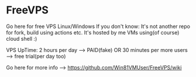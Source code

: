 # FreeVPS
Go here for free VPS Linux/Windows
If you don't know: It's not another repo for fork, build using actions etc.
It's hosted by me VMs using(of course) cloud shell :)

VPS UpTime: 2 hours per day --> PAID(fake) OR 30 minutes per more users --> free trial(per day too)

Go here for more info --> https://github.com/Win81VMUser/FreeVPS/wiki
